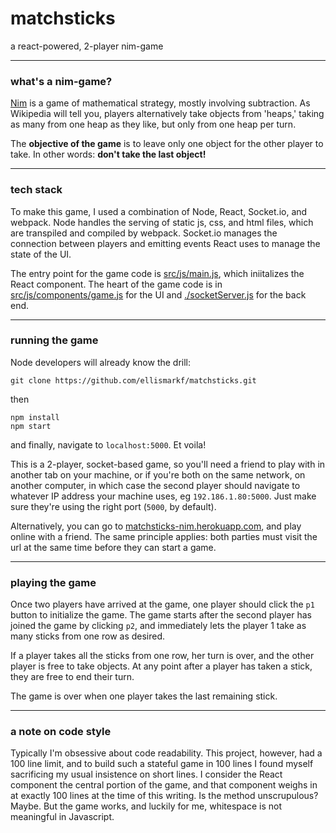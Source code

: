 # matchsticks
a react-powered, 2-player nim-game
___

### what's a nim-game?
[Nim](https://en.wikipedia.org/wiki/Nim) is a game of mathematical strategy, mostly involving subtraction.  As Wikipedia will tell you, players alternatively take objects from 'heaps,' taking as many from one heap as they like, but only from one heap per turn.

The **objective of the game** is to leave only one object for the other player to take. In other words: **don't take the last object!**

___
### tech stack
To make this game, I used a combination of Node, React, Socket.io, and webpack. Node handles the serving of static js, css, and html files, which are transpiled and compiled by webpack.  Socket.io manages the connection between players and emitting events React uses to manage the state of the UI.

The entry point for the game code is [src/js/main.js](https://github.com/ellismarkf/matchsticks/blob/master/src/js/main.js), which iniitalizes the React component. The heart of the game code is in [src/js/components/game.js](https://github.com/ellismarkf/matchsticks/blob/master/src/js/components/game.js) for the UI and [./socketServer.js](https://github.com/ellismarkf/matchsticks/blob/master/socketServer.js) for the back end.

___
### running the game
Node developers will already know the drill:

``git clone https://github.com/ellismarkf/matchsticks.git``

then

```
npm install
npm start
```
and finally, navigate to ``localhost:5000``.  Et voila!

This is a 2-player, socket-based game, so you'll need a friend to play with in another tab on your machine, or if you're both on the same network, on another computer, in which case the second player should navigate to whatever IP address your machine uses, eg ``192.186.1.80:5000``.  Just make sure they're using the right port (``5000``, by default).

Alternatively, you can go to [matchsticks-nim.herokuapp.com](http://matchsticks-nim.herokuapp.com), and play online with a friend.  The same principle applies: both parties must visit the url at the same time before they can start a game.

___
### playing the game

Once two players have arrived at the game, one player should click the ``p1`` button to initialize the game.  The game starts after the second player has joined the game by clicking ``p2``, and immediately lets the player 1 take as many sticks from one row as desired.

If a player takes all the sticks from one row, her turn is over, and the other player is free to take objects.  At any point after a player has taken a stick, they are free to end their turn.

The game is over when one player takes the last remaining stick.

___
### a note on code style
Typically I'm obsessive about code readability.  This project, however, had a 100 line limit, and to build such a stateful game in 100 lines I found myself sacrificing my usual insistence on short lines.  I consider the React component the central portion of the game, and that component weighs in at exactly 100 lines at the time of this writing.  Is the method unscrupulous? Maybe. But the game works, and luckily for me, whitespace is not meaningful in Javascript.
